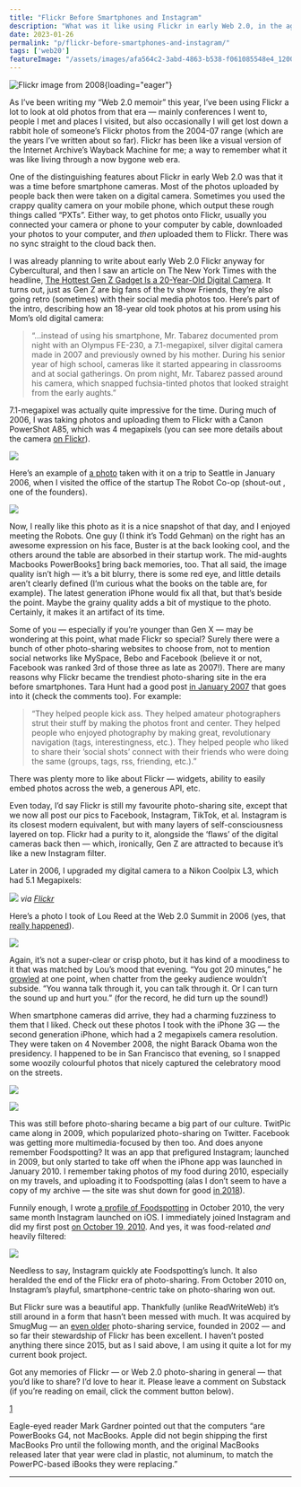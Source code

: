 ```yaml
---
title: "Flickr Before Smartphones and Instagram"
description: "What was it like using Flickr in early Web 2.0, in the age of digital cameras and before Instagram changed everything? 📸"
date: 2023-01-26
permalink: "p/flickr-before-smartphones-and-instagram/"
tags: ['web20']
featureImage: "/assets/images/afa564c2-3abd-4863-b538-f061085548e4_1200x800.jpg"
---
```


![Flickr image from 2008](/assets/images/afa564c2-3abd-4863-b538-f061085548e4_1200x800.jpg){loading="eager"}

As I’ve been writing my “Web 2.0 memoir” this year, I’ve been using Flickr a lot to look at old photos from that era — mainly conferences I went to, people I met and places I visited, but also occasionally I will get lost down a rabbit hole of someone’s Flickr photos from the 2004-07 range (which are the years I’ve written about so far). Flickr has been like a visual version of the Internet Archive’s Wayback Machine for me; a way to remember what it was like living through a now bygone web era.

One of the distinguishing features about Flickr in early Web 2.0 was that it was a time before smartphone cameras. Most of the photos uploaded by people back then were taken on a digital camera. Sometimes you used the crappy quality camera on your mobile phone, which output these rough things called “PXTs”. Either way, to get photos onto Flickr, usually you connected your camera or phone to your computer by cable, downloaded your photos to your computer, and _then_ uploaded them to Flickr. There was no sync straight to the cloud back then.

I was already planning to write about early Web 2.0 Flickr anyway for Cybercultural, and then I saw an article on The New York Times with the headline, [The Hottest Gen Z Gadget Is a 20-Year-Old Digital Camera](https://www.nytimes.com/2023/01/07/technology/digital-cameras-olympus-canon.html). It turns out, just as Gen Z are big fans of the tv show Friends, they’re also going retro (sometimes) with their social media photos too. Here’s part of the intro, describing how an 18-year old took photos at his prom using his Mom’s old digital camera:

> “…instead of using his smartphone, Mr. Tabarez documented prom night with an Olympus FE-230, a 7.1-megapixel, silver digital camera made in 2007 and previously owned by his mother. During his senior year of high school, cameras like it started appearing in classrooms and at social gatherings. On prom night, Mr. Tabarez passed around his camera, which snapped fuchsia-tinted photos that looked straight from the early aughts.”

7.1-megapixel was actually quite impressive for the time. During much of 2006, I was taking photos and uploading them to Flickr with a Canon PowerShot A85, which was 4 megapixels (you can see more details about the camera [on Flickr](https://www.flickr.com/cameras/canon/powershot_a85/)).

![](/assets/images/75d06722-bd5c-4c37-b3cf-9483f970f8c4_480x480.jpg)

Here’s an example of [a photo](https://www.flickr.com/photos/ricmac/102419332/in/dateposted-public/) taken with it on a trip to Seattle in January 2006, when I visited the office of the startup The Robot Co-op (shout-out , one of the founders).

![](/assets/images/bd22b040-c25e-4b05-bef9-9c1dd1f192be_1280x960.jpg)

Now, I really like this photo as it is a nice snapshot of that day, and I enjoyed meeting the Robots. One guy (I think it’s Todd Gehman) on the right has an awesome expression on his face, Buster is at the back looking cool, and the others around the table are absorbed in their startup work. The mid-aughts Macbooks PowerBooks[1](#footnote-1) bring back memories, too. That all said, the image quality isn’t high — it’s a bit blurry, there is some red eye, and little details aren’t clearly defined (I’m curious what the books on the table are, for example). The latest generation iPhone would fix all that, but that’s beside the point. Maybe the grainy quality adds a bit of mystique to the photo. Certainly, it makes it an artifact of its time.

Some of you — especially if you’re younger than Gen X — may be wondering at this point, what made Flickr so special? Surely there were a bunch of other photo-sharing websites to choose from, not to mention social networks like MySpace, Bebo and Facebook (believe it or not, Facebook was ranked 3rd of those three as late as 2007!). There are many reasons why Flickr became the trendiest photo-sharing site in the era before smartphones. Tara Hunt had a good post [in January 2007](https://web.archive.org/web/20070302163626/http://www.horsepigcow.com/2007/01/22/what-makes-flickr-so-special-anyway/) that goes into it (check the comments too). For example:

> “They helped people kick ass. They helped amateur photographers strut their stuff by making the photos front and center. They helped people who enjoyed photography by making great, revolutionary navigation (tags, interestingness, etc.). They helped people who liked to share their ’social shots’ connect with their friends who were doing the same (groups, tags, rss, friending, etc.).”

There was plenty more to like about Flickr — widgets, ability to easily embed photos across the web, a generous API, etc.

Even today, I’d say Flickr is still my favourite photo-sharing site, except that we now all post our pics to Facebook, Instagram, TikTok, et al. Instagram is its closest modern equivalent, but with many layers of self-consciousness layered on top. Flickr had a purity to it, alongside the ‘flaws’ of the digital cameras back then — which, ironically, Gen Z are attracted to because it’s like a new Instagram filter.

Later in 2006, I upgraded my digital camera to a Nikon Coolpix L3, which had 5.1 Megapixels:

![](/assets/images/18d28d7e-eeeb-4395-9c23-50a341476d96_300x300.jpg)
*via [Flickr](https://www.flickr.com/cameras/nikon/coolpix_l3/)*

Here’s a photo I took of Lou Reed at the Web 2.0 Summit in 2006 (yes, that [really happened](https://www.youtube.com/watch?v=N5GJVQDQi-A)).

![](/assets/images/3fe63766-219b-497d-b250-962da5f868e3_1024x768.jpg)

Again, it’s not a super-clear or crisp photo, but it has kind of a moodiness to it that was matched by Lou’s mood that evening. “You got 20 minutes,” he [growled](https://www.wired.com/2015/11/doing-is-knowing-sweet-jane-and-the-web/) at one point, when chatter from the geeky audience wouldn’t subside. “You wanna talk through it, you can talk through it. Or I can turn the sound up and hurt you.” (for the record, he did turn up the sound!)

When smartphone cameras did arrive, they had a charming fuzziness to them that I liked. Check out these photos I took with the iPhone 3G — the second generation iPhone, which had a 2 megapixels camera resolution. They were taken on 4 November 2008, the night Barack Obama won the presidency. I happened to be in San Francisco that evening, so I snapped some woozily colourful photos that nicely captured the celebratory mood on the streets.

![](/assets/images/4e55c63e-4a08-44ac-93a7-189d283c880a_1600x1200.jpg)

![](/assets/images/4a67e057-f8cb-49f4-8d10-fe9635750cd8_1600x1200.jpg)

This was still before photo-sharing became a big part of our culture. TwitPic came along in 2009, which popularized photo-sharing on Twitter. Facebook was getting more multimedia-focused by then too. And does anyone remember Foodspotting? It was an app that prefigured Instagram; launched in 2009, but only started to take off when the iPhone app was launched in January 2010. I remember taking photos of my food during 2010, especially on my travels, and uploading it to Foodspotting (alas I don’t seem to have a copy of my archive — the site was shut down for good [in 2018](https://twitter.com/foodspotting/status/981522391561064450)).

Funnily enough, I wrote [a profile of Foodspotting](https://web.archive.org/web/20101016142722/http://www.readwriteweb.com/archives/the_evolution_of_foodspotting.php) in October 2010, the very same month Instagram launched on iOS. I immediately joined Instagram and did my first post [on October 19, 2010](https://www.instagram.com/p/Coz3/). And yes, it was food-related _and_ heavily filtered:

![](/assets/images/b122cc4b-a42c-4789-933c-430afb036d27_998x998.jpg)

Needless to say, Instagram quickly ate Foodspotting’s lunch. It also heralded the end of the Flickr era of photo-sharing. From October 2010 on, Instagram’s playful, smartphone-centric take on photo-sharing won out.

But Flickr sure was a beautiful app. Thankfully (unlike ReadWriteWeb) it’s still around in a form that hasn’t been messed with much. It was acquired by SmugMug — an [even older](https://www.latimes.com/la-fi-smugmug24dec24-story.html) photo-sharing service, founded in 2002 — and so far their stewardship of Flickr has been excellent. I haven’t posted anything there since 2015, but as I said above, I am using it quite a lot for my current book project.

Got any memories of Flickr — or Web 2.0 photo-sharing in general — that you’d like to share? I’d love to hear it. Please leave a comment on Substack (if you’re reading on email, click the comment button below).

[1](#footnote-anchor-1)

Eagle-eyed reader Mark Gardner pointed out that the computers “are PowerBooks G4, not MacBooks. Apple did not begin shipping the first MacBooks Pro until the following month, and the original MacBooks released later that year were clad in plastic, not aluminum, to match the PowerPC-based iBooks they were replacing.”

* * *